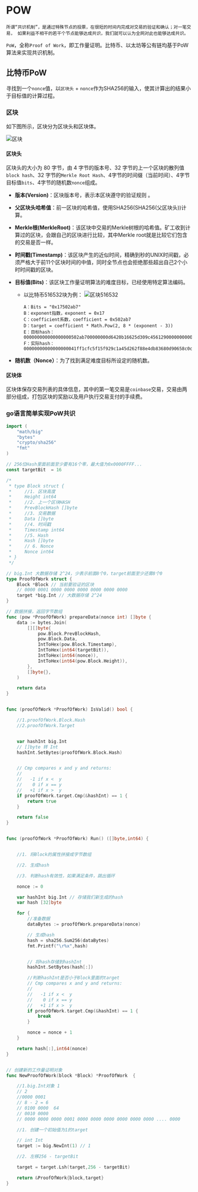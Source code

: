 # POW

```text
所谓“共识机制”，是通过特殊节点的投票，在很短的时间内完成对交易的验证和确认；对一笔交易， 如果利益不相干的若干个节点能够达成共识，我们就可以认为全网对此也能够达成共识。
```

`PoW`，全称`Proof of Work`，即工作量证明。比特币、以太坊等公有链均基于PoW算法来实现共识机制。

## 比特币PoW

寻找到一个`nonce`值，以`区块头` + `nonce`作为SHA256的输入，使其计算出的结果小于目标值的计算过程。

### 区块

如下图所示，区块分为区块头和区块体。

![区块](../images/共识机制/POW/bitcoin区块图.png)

#### 区块头

区块头的大小为 80 字节，由 4 字节的版本号、32 字节的上一个区块的散列值`block hash`、32 字节的`Merkle Root Hash`、4字节的时间缀（当前时间）、4字节目标值`bits`、4字节的随机数`nonce`组成。

- **版本(Version)**：区块版本号，表示本区块遵守的验证规则 。
- **父区块头哈希值**：前一区块的哈希值，使用SHA256(SHA256(父区块头))计算。
- **Merkle根(MerkleRoot)**：该区块中交易的Merkle树根的哈希值。矿工收到计算过的区块，会跟自己的区块进行比较，其中Merkle root就是比较它们包含的交易是否一样。
- **时间戳(Timestamp)**：该区块产生的近似时间，精确到秒的UNIX时间戳，必须严格大于前11个区块时间的中值，同时全节点也会拒绝那些超出自己2个小时时间戳的区块。
- **目标值(Bits)**：该区块工作量证明算法的难度目标，已经使用特定算法编码。
  - 以比特币516532块为例：
    ![区块516532](../images/共识机制/POW/bitcoin区块图.png)

    ```text
    A：Bits = "0x17502ab7"
    B：exponent指数，exponent = 0x17
    C：coefficient系数，coefficient = 0x502ab7
    D：target = coefficient * Math.Pow(2, 8 * (exponent - 3))
    E：目标hash：000000000000000000502ab700000000d6420b16625d309c4561290000000000
    F：实际hash：00000000000000000041ff1cfc5f15f929c1a45d262f88e4db83680d90658c0c
    ```

- **随机数（Nonce）**：为了找到满足难度目标所设定的随机数。

#### 区块体

区块体保存交易列表的具体信息，其中的第一笔交易是`coinbase`交易，交易由两部分组成，打包区块的奖励以及用户执行交易支付的手续费。

### go语言简单实现PoW共识

```go
import (
    "math/big"
    "bytes"
    "crypto/sha256"
    "fmt"
)

// 256位Hash里面前面至少要有16个零，最大值为0x0000FFFF...
const targetBit  = 16

/*
 * type Block struct {
 *     //1. 区块高度
 *     Height int64
 *     //2. 上一个区块HASH
 *     PrevBlockHash []byte
 *     //3. 交易数据
 *     Data []byte
 *     //4. 时间戳
 *     Timestamp int64
 *     //5. Hash
 *     Hash []byte
 *     // 6. Nonce
 *     Nonce int64
 * }
 */

// big.Int 大数据存储 2^24，少表示前面8个0，target前面至少还需8个0
type ProofOfWork struct {
    Block *Block // 当前要验证的区块
    // 0000 0001 0000 0000 0000 0000 0000 0000
    target *big.Int // 大数据存储 2^24
}

// 数据拼接，返回字节数组
func (pow *ProofOfWork) prepareData(nonce int) []byte {
    data := bytes.Join(
        [][]byte{
            pow.Block.PrevBlockHash,
            pow.Block.Data,
            IntToHex(pow.Block.Timestamp),
            IntToHex(int64(targetBit)),
            IntToHex(int64(nonce)),
            IntToHex(int64(pow.Block.Height)),
        },
        []byte{},
    )

    return data
}


func (proofOfWork *ProofOfWork) IsValid() bool {

    //1.proofOfWork.Block.Hash
    //2.proofOfWork.Target


    var hashInt big.Int
    // []byte 转 Int
    hashInt.SetBytes(proofOfWork.Block.Hash)


    // Cmp compares x and y and returns:
    //
    //   -1 if x <  y
    //    0 if x == y
    //   +1 if x >  y
    if proofOfWork.target.Cmp(&hashInt) == 1 {
        return true
    }

    return false
}


func (proofOfWork *ProofOfWork) Run() ([]byte,int64) {


    //1. 将Block的属性拼接成字节数组

    //2. 生成hash

    //3. 判断hash有效性，如果满足条件，跳出循环

    nonce := 0

    var hashInt big.Int // 存储我们新生成的hash
    var hash [32]byte

    for {
        //准备数据
        dataBytes := proofOfWork.prepareData(nonce)

        // 生成hash
        hash = sha256.Sum256(dataBytes)
        fmt.Printf("\r%x",hash)


        // 将hash存储到hashInt
        hashInt.SetBytes(hash[:])

        //判断hashInt是否小于Block里面的target
        // Cmp compares x and y and returns:
        //
        //   -1 if x <  y
        //    0 if x == y
        //   +1 if x >  y
        if proofOfWork.target.Cmp(&hashInt) == 1 {
            break
        }

        nonce = nonce + 1
    }

    return hash[:],int64(nonce)
}


// 创建新的工作量证明对象
func NewProofOfWork(block *Block) *ProofOfWork  {

    //1.big.Int对象 1
    // 2
    //0000 0001
    // 8 - 2 = 6
    // 0100 0000  64
    // 0010 0000
    // 0000 0000 0000 0001 0000 0000 0000 0000 0000 0000 .... 0000

    //1. 创建一个初始值为1的target

    // int Int
    target := big.NewInt(1) // 1

    //2. 左移256 - targetBit

    target = target.Lsh(target,256 - targetBit)

    return &ProofOfWork{block,target}
}
```